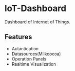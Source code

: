 # IoT-Dashboard
Dashboard of Internet of Things.


## Features

- Autantication
- Datasources(Milkcocoa)
- Operation Panels
- Realtime Visualization
